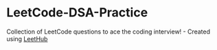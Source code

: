 # LeetCode-DSA-Practice
Collection of LeetCode questions to ace the coding interview! - Created using [LeetHub](https://github.com/QasimWani/LeetHub)

